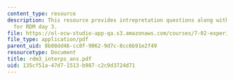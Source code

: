 ```yaml
---
content_type: resource
description: This resource provides intrepretation questions along with their answers
  for RDM day 3.
file: https://ol-ocw-studio-app-qa.s3.amazonaws.com/courses/7-02-experimental-biology-communication-spring-2005/135cf51a47d71513b987c2c9d3724d71_rdm3_interps_ans.pdf
file_type: application/pdf
parent_uid: 8b88dd46-cc8f-9062-9d7c-8cc6b91e2f49
resourcetype: Document
title: rdm3_interps_ans.pdf
uid: 135cf51a-47d7-1513-b987-c2c9d3724d71
---
```

